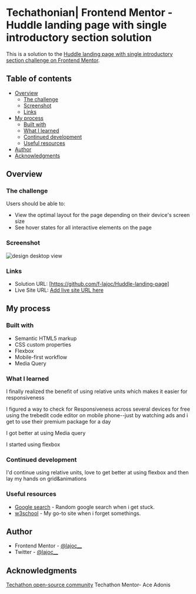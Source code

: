 # Techathonian| Frontend Mentor - Huddle landing page with single introductory section solution

This is a solution to the [Huddle landing page with single introductory section challenge on Frontend Mentor](https://www.frontendmentor.io/challenges/huddle-landing-page-with-a-single-introductory-section-B_2Wvxgi0).

## Table of contents

- [Overview](#overview)
  - [The challenge](#the-challenge)
  - [Screenshot](#screenshot)
  - [Links](#links)
- [My process](#my-process)
  - [Built with](#built-with)
  - [What I learned](#what-i-learned)
  - [Continued development](#continued-development)
  - [Useful resources](#useful-resources)
- [Author](#author)
- [Acknowledgments](#acknowledgments)

## Overview

### The challenge

Users should be able to:

- View the optimal layout for the page depending on their device's screen size
- See hover states for all interactive elements on the page

### Screenshot

![design desktop view](screenshot/desktop-view.jpg)

### Links

- Solution URL: [https://github.com/f-lajoc/Huddle-landing-page]
- Live Site URL: [Add live site URL here](https://your-live-site-url.com)

## My process

### Built with

- Semantic HTML5 markup
- CSS custom properties
- Flexbox
- Mobile-first workflow
- Media Query


### What I learned

I finally realized the benefit of using relative units which makes it easier for responsiveness

I figured a way to check for Responsiveness across several devices for free using the trebedit code editor on mobile phone--just by watching ads and i get to use their premium package for a day

I got better at using Media query

I started using flexbox


### Continued development

I'd continue using relative units, love to get better at using flexbox and then lay my hands on grid&animations

### Useful resources

- [Google search](https://www.google.com) - Random google search when i get stuck.
- [w3school](https://www.w3schools.com) - My go-to site when i forget somethings.

## Author

- Frontend Mentor - [@lajoc__](https://www.frontendmentor.io/profile/lajoc__)
- Twitter - [@lajoc__](https://www.twitter.com/lajoc__)

## Acknowledgments

[Techathon open-source community](https://twitter.com/Techathonian)
Techathon Mentor- Ace Adonis
